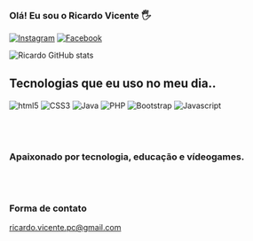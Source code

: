 ### Olá! Eu sou o Ricardo Vicente 🖐️




[![Instagram](https://img.shields.io/badge/Instagram-E4405F?style=for-the-badge&logo=instagram&logoColor=white)](https://www.instagram.com/_ricardo.vicente_/)
[![Facebook](https://img.shields.io/badge/Facebook-1877F2?style=for-the-badge&logo=facebook&logoColor=white)](https://web.facebook.com/Rick.S.Vicente/)

![Ricardo GitHub stats](https://github-readme-stats.vercel.app/api?username=RicardoVicentepc&show_icons=true&theme=dracula)

## Tecnologias que eu uso no meu dia..
<div style="display: inline_block">
<img align="center" alt="html5" src="https://img.shields.io/badge/HTML5-E34F26?style=for-the-badge&logo=html5&logoColor=white">
<img align="center" alt="CSS3" src="https://img.shields.io/badge/CSS3-1572B6?style=for-the-badge&logo=css3&logoColor=white">
<img align="center" alt="Java" src="https://img.shields.io/badge/Java-ED8B00?style=for-the-badge&logo=java&logoColor=white">
<img align="center" alt="PHP" src="https://img.shields.io/badge/PHP-777BB4?style=for-the-badge&logo=php&logoColor=white">
<img align="center" alt="Bootstrap" src="https://img.shields.io/badge/Bootstrap-563D7C?style=for-the-badge&logo=bootstrap&logoColor=white">
<img align="center" alt="Javascript" src="https://img.shields.io/badge/JavaScript-323330?style=for-the-badge&logo=javascript&logoColor=F7DF1E">
</div><br><br><br>

### Apaixonado por tecnologia, educação e vídeogames.


<br><br>

### Forma de contato
ricardo.vicente.pc@gmail.com
